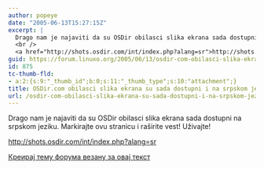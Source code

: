 ```yaml
---
author: popeye
date: "2005-06-13T15:27:15Z"
excerpt: |
  Drago nam je najaviti da su OSDir obilasci slika ekrana sada dostupni na srpskom jeziku. Markirajte ovu stranicu i raširite vest! Uživajte!<br />
  <br />
  <a href="http://shots.osdir.com/int/index.php?alang=sr">http://shots.osdir.com/int/index.php?alang=sr</a>
guid: https://forum.linuxo.org/2005/06/13/osdir-com-obilasci-slika-ekrana-su-sada-dostupni-i-na-srpskom-jeziku/
id: 875
tc-thumb-fld:
- a:2:{s:9:"_thumb_id";b:0;s:11:"_thumb_type";s:10:"attachment";}
title: OSDir.com obilasci slika ekrana su sada dostupni i na srpskom jeziku.
url: /osdir-com-obilasci-slika-ekrana-su-sada-dostupni-i-na-srpskom-jeziku/
---
```

Drago nam je najaviti da su OSDir obilasci slika ekrana sada dostupni na srpskom jeziku. Markirajte ovu stranicu i raširite vest! Uživajte!

<http://shots.osdir.com/int/index.php?alang=sr><!--break-->

[Креирај тему форума везану за овај текст](https://linuxo.org/nova-tema-na-forumu/?se_pid=875)